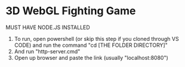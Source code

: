 # 3D WebGL Fighting Game
 
MUST HAVE NODE.JS INSTALLED

1. To run, open powershell (or skip this step if you cloned through VS CODE) and run the command "cd [THE FOLDER DIRECTORY]"
2. And run "http-server.cmd"
3. Open up browser and paste the link (usually "localhost:8080")